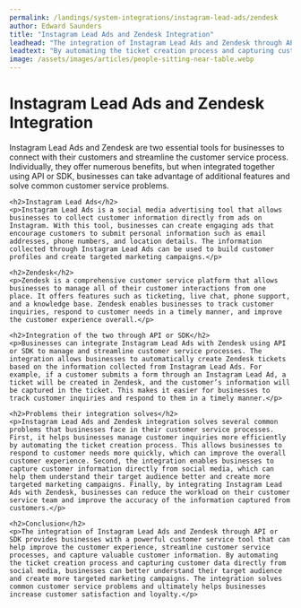 ```yaml
---
permalink: /landings/system-integrations/instagram-lead-ads/zendesk
author: Edward Saunders
title: "Instagram Lead Ads and Zendesk Integration"
leadhead: "The integration of Instagram Lead Ads and Zendesk through API or SDK provides businesses with a powerful customer service tool that can help improve the customer experience, streamline customer service processes, and capture valuable customer information"
leadtext: "By automating the ticket creation process and capturing customer data directly from social media, businesses can better understand their target audience and create more targeted marketing campaigns. The integration solves common customer service problems and ultimately helps businesses increase customer satisfaction and loyalty."
image: /assets/images/articles/people-sitting-near-table.webp
---
```

<div class="arttext">    <h1>Instagram Lead Ads and Zendesk Integration</h1>
    <p>Instagram Lead Ads and Zendesk are two essential tools for businesses to connect with their customers and streamline the customer service process. Individually, they offer numerous benefits, but when integrated together using API or SDK, businesses can take advantage of additional features and solve common customer service problems.</p>
    
    <h2>Instagram Lead Ads</h2>
    <p>Instagram Lead Ads is a social media advertising tool that allows businesses to collect customer information directly from ads on Instagram. With this tool, businesses can create engaging ads that encourage customers to submit personal information such as email addresses, phone numbers, and location details. The information collected through Instagram Lead Ads can be used to build customer profiles and create targeted marketing campaigns.</p>
    
    <h2>Zendesk</h2>
    <p>Zendesk is a comprehensive customer service platform that allows businesses to manage all of their customer interactions from one place. It offers features such as ticketing, live chat, phone support, and a knowledge base. Zendesk enables businesses to track customer inquiries, respond to customer needs in a timely manner, and improve the customer experience overall.</p>
    
    <h2>Integration of the two through API or SDK</h2>
    <p>Businesses can integrate Instagram Lead Ads with Zendesk using API or SDK to manage and streamline customer service processes. The integration allows businesses to automatically create Zendesk tickets based on the information collected from Instagram Lead Ads. For example, if a customer submits a form through an Instagram Lead Ad, a ticket will be created in Zendesk, and the customer’s information will be captured in the ticket. This makes it easier for businesses to track customer inquiries and respond to them in a timely manner.</p>
    
    <h2>Problems their integration solves</h2>
    <p>Instagram Lead Ads and Zendesk integration solves several common problems that businesses face in their customer service processes. First, it helps businesses manage customer inquiries more efficiently by automating the ticket creation process. This allows businesses to respond to customer needs more quickly, which can improve the overall customer experience. Second, the integration enables businesses to capture customer information directly from social media, which can help them understand their target audience better and create more targeted marketing campaigns. Finally, by integrating Instagram Lead Ads with Zendesk, businesses can reduce the workload on their customer service team and improve the accuracy of the information captured from customers.</p>
    
    <h2>Conclusion</h2>
    <p>The integration of Instagram Lead Ads and Zendesk through API or SDK provides businesses with a powerful customer service tool that can help improve the customer experience, streamline customer service processes, and capture valuable customer information. By automating the ticket creation process and capturing customer data directly from social media, businesses can better understand their target audience and create more targeted marketing campaigns. The integration solves common customer service problems and ultimately helps businesses increase customer satisfaction and loyalty.</p>
</div>